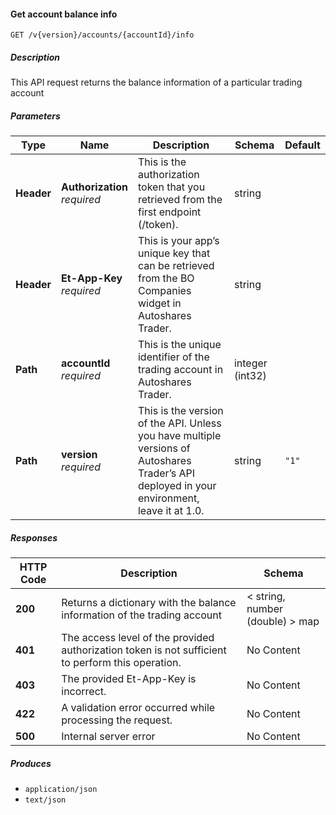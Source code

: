 
<a name="useraccounts_getaccountbalanceinfo"></a>
#### Get account balance info
```
GET /v{version}/accounts/{accountId}/info
```


##### Description
This API request returns the balance information of a particular trading account


##### Parameters

|Type|Name|Description|Schema|Default|
|---|---|---|---|---|
|**Header**|**Authorization**  <br>*required*|This is the authorization token that you retrieved from the first endpoint (/token).|string||
|**Header**|**Et-App-Key**  <br>*required*|This is your app’s unique key that can be retrieved from the BO Companies widget in Autoshares Trader.|string||
|**Path**|**accountId**  <br>*required*|This is the unique identifier of the trading account in Autoshares Trader.|integer (int32)||
|**Path**|**version**  <br>*required*|This is the version of the API. Unless you have multiple versions of Autoshares Trader’s API deployed in your environment, leave it at 1.0.|string|`"1"`|


##### Responses

|HTTP Code|Description|Schema|
|---|---|---|
|**200**|Returns a dictionary with the balance information of the trading account|< string, number (double) > map|
|**401**|The access level of the provided authorization token is not sufficient to perform this operation.|No Content|
|**403**|The provided Et-App-Key is incorrect.|No Content|
|**422**|A validation error occurred while processing the request.|No Content|
|**500**|Internal server error|No Content|


##### Produces

* `application/json`
* `text/json`



